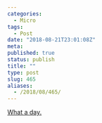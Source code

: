 ```yaml
---
categories:
  - Micro
tags:
  - Post
date: "2018-08-21T23:01:08Z"
meta:
published: true
status: publish
title: ""
type: post
slug: 465
aliases:
  - /2018/08/465/
---
```

<p><a href="https://www.vox.com/2018/8/21/17766146/michael-cohen-guilty-plea-paul-manafort-day-explained">What a day.</a></p>
